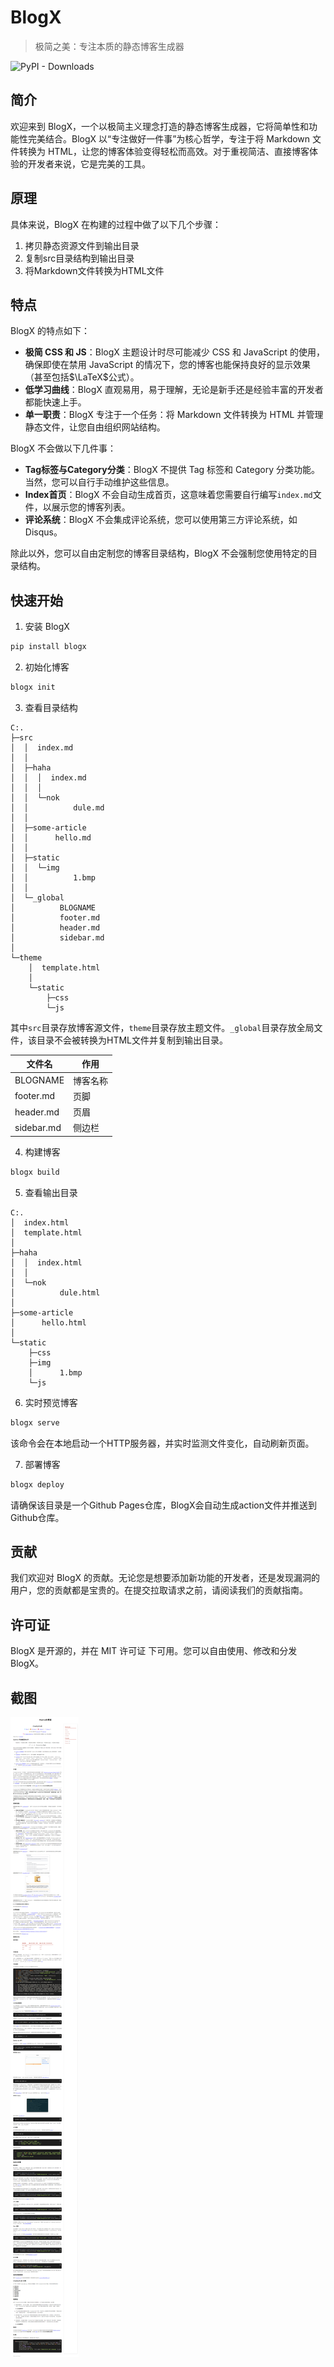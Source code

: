 # BlogX

> 极简之美：专注本质的静态博客生成器

![PyPI - Downloads](https://img.shields.io/pypi/dm/blogx)

## 简介

欢迎来到 BlogX，一个以极简主义理念打造的静态博客生成器，它将简单性和功能性完美结合。BlogX 以“专注做好一件事”为核心哲学，专注于将 Markdown 文件转换为 HTML，让您的博客体验变得轻松而高效。对于重视简洁、直接博客体验的开发者来说，它是完美的工具。

## 原理

具体来说，BlogX 在构建的过程中做了以下几个步骤：
1. 拷贝静态资源文件到输出目录
2. 复制src目录结构到输出目录
3. 将Markdown文件转换为HTML文件

## 特点

BlogX 的特点如下：
- **极简 CSS 和 JS**：BlogX 主题设计时尽可能减少 CSS 和 JavaScript 的使用，确保即使在禁用 JavaScript 的情况下，您的博客也能保持良好的显示效果（甚至包括$\LaTeX$公式）。
- **低学习曲线**：BlogX 直观易用，易于理解，无论是新手还是经验丰富的开发者都能快速上手。
- **单一职责**：BlogX 专注于一个任务：将 Markdown 文件转换为 HTML 并管理静态文件，让您自由组织网站结构。

BlogX 不会做以下几件事：
- **Tag标签与Category分类**：BlogX 不提供 Tag 标签和 Category 分类功能。当然，您可以自行手动维护这些信息。
- **Index首页**：BlogX 不会自动生成首页，这意味着您需要自行编写`index.md`文件，以展示您的博客列表。
- **评论系统**：BlogX 不会集成评论系统，您可以使用第三方评论系统，如 Disqus。

除此以外，您可以自由定制您的博客目录结构，BlogX 不会强制您使用特定的目录结构。

## 快速开始

1. 安装 BlogX

```bash
pip install blogx
```

2. 初始化博客

```bash
blogx init
```

3. 查看目录结构

```
C:.
├─src
│  │  index.md
│  │
│  ├─haha
│  │  │  index.md
│  │  │
│  │  └─nok
│  │          dule.md
│  │
│  ├─some-article
│  │      hello.md
│  │
│  ├─static
│  │  └─img
│  │          1.bmp
│  │
│  └─_global
│          BLOGNAME
│          footer.md
│          header.md
│          sidebar.md
│
└─theme
    │  template.html
    │
    └─static
        ├─css
        └─js
```

其中`src`目录存放博客源文件，`theme`目录存放主题文件。`_global`目录存放全局文件，该目录不会被转换为HTML文件并复制到输出目录。

| 文件名 | 作用 |
| --- | --- |
| BLOGNAME | 博客名称 |
| footer.md | 页脚 |
| header.md | 页眉 |
| sidebar.md | 侧边栏 |

4. 构建博客

```bash
blogx build
```

5. 查看输出目录

```
C:.
│  index.html
│  template.html
│
├─haha
│  │  index.html
│  │
│  └─nok
│          dule.html
│
├─some-article
│      hello.html
│
└─static
    ├─css
    ├─img
    │      1.bmp
    └─js
```

6. 实时预览博客

```bash
blogx serve
```

该命令会在本地启动一个HTTP服务器，并实时监测文件变化，自动刷新页面。

7. 部署博客

```bash
blogx deploy
```

请确保该目录是一个Github Pages仓库，BlogX会自动生成action文件并推送到Github仓库。

## 贡献
我们欢迎对 BlogX 的贡献。无论您是想要添加新功能的开发者，还是发现漏洞的用户，您的贡献都是宝贵的。在提交拉取请求之前，请阅读我们的贡献指南。

## 许可证
BlogX 是开源的，并在 MIT 许可证 下可用。您可以自由使用、修改和分发 BlogX。

## 截图
![BlogX](example.png)